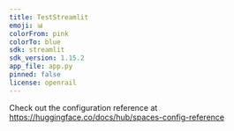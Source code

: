 ```yaml
---
title: TestStreamlit
emoji: 📊
colorFrom: pink
colorTo: blue
sdk: streamlit
sdk_version: 1.15.2
app_file: app.py
pinned: false
license: openrail
---
```


Check out the configuration reference at https://huggingface.co/docs/hub/spaces-config-reference
